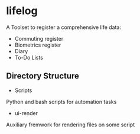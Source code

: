 # lifelog

A Toolset to register a comprehensive life data:
- Commuting register
- Biometrics register
- Diary 
- To-Do Lists


## Directory Structure

* Scripts

Python and bash scripts for automation tasks

* ui-render

Auxiliary fremwork for rendering files on some script

